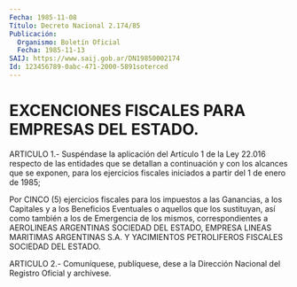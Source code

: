```yaml
---
Fecha: 1985-11-08
Título: Decreto Nacional 2.174/85
Publicación:
  Organismo: Boletín Oficial
  Fecha: 1985-11-13
SAIJ: https://www.saij.gob.ar/DN19850002174
Id: 123456789-0abc-471-2000-5891soterced
---
```

# EXCENCIONES FISCALES PARA EMPRESAS DEL ESTADO.

<a id="1"></a>
ARTICULO 1.- Suspéndase la aplicación del Artículo 1 de la Ley 22.016  respecto  de las entidades que se detallan a continuación y con los alcances que  se  exponen,  para  los  ejercicios  fiscales iniciados a partir del 1 de enero de 1985;

Por  CINCO  (5)  ejercicios  fiscales  para  los  impuestos  a  las Ganancias,  a  los  Capitales  y  a  los  Beneficios  Eventuales  o aquellos  que  los sustituyan, así como también a los de Emergencia de los mismos, correspondientes  a  AEROLINEAS  ARGENTINAS SOCIEDAD DEL ESTADO, EMPRESA LINEAS MARITIMAS ARGENTINAS S.A.  Y YACIMIENTOS PETROLIFEROS FISCALES SOCIEDAD DEL ESTADO.

<a id="2"></a>
ARTICULO  2.-  Comuníquese,  publíquese,  dese  a la Dirección Nacional del Registro Oficial y archívese.